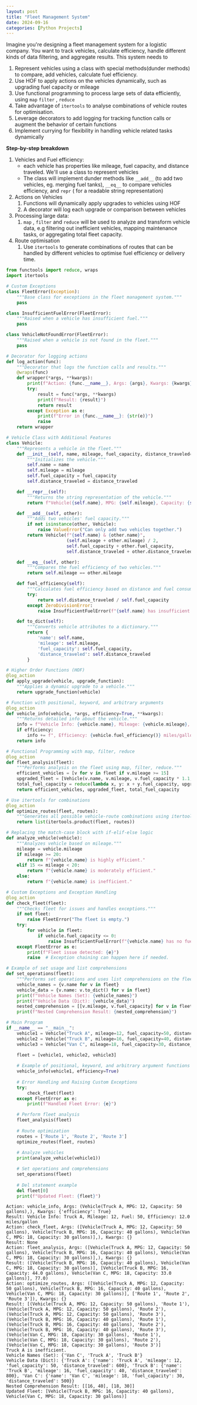 ```yaml
---
layout: post
title: "Fleet Management System"
date: 2024-09-16
categories: [Python Projects]
---
```


Imagine you're designing a fleet management system for a logistic company. You want to track vehicles, calculate efficiency, handle different kinds of data filtering, and aggregate results. This system needs to
1. Represent vehicles using a class with special methods(dunder methods) to compare, add vehicles, calculate fuel efficiency. 
2. Use HOF to apply actions on the vehicles dynamically, such as upgrading fuel capacity or mileage 
3. Use functional programming to process large sets of data efficiently, using  `map`  `filter` ,  `reduce` 
4. Take advantage of  `itertools`  to analyse combinations of vehicle routes for optimisation. 
5. Leverage decorators to add logging for tracking function calls or augment the behavior of certain functions
6. Implement currying for flexibility in handling vehicle related tasks dynamically 

**Step-by-step breakdown**
1. Vehicles and Fuel efficiency: 
   * each vehicle has properties like mileage, fuel capacity, and distance traveled. We'll use a class to represent vehicles  
   * The class will implement dunder methods like  `__add__` (to add two vehicles, eg. merging fuel tanks),  `__eq__`  to compare vehicles efficiency, and  `repr`  ( for a readable string representation)
2. Actions on Vehicles
   1. Functions will dynamically apply upgrades to vehicles using HOF
   2. A decorator will log each upgrade or comparison between vehicles 
3. Processing large data: 
   1.  `map` ,  `filter`  and  `reduce` will be used to analyze and transform vehicle data, e.g filtering out inefficient vehicles, mapping maintenance tasks, or aggregating total fleet capacity. 
4. Route optimisation 
   1. Use  `itertools` to generate combinations of routes that can be handled by different vehicles to optimise fuel efficiency or delivery time. 


```python
from functools import reduce, wraps
import itertools

# Custom Exceptions
class FleetError(Exception):
    """Base class for exceptions in the fleet management system."""
    pass

class InsufficientFuelError(FleetError):
    """Raised when a vehicle has insufficient fuel."""
    pass

class VehicleNotFoundError(FleetError):
    """Raised when a vehicle is not found in the fleet."""
    pass

# Decorator for logging actions
def log_action(func):
    """Decorator that logs the function calls and results."""
    @wraps(func)
    def wrapper(*args, **kwargs):
        print(f"Action: {func.__name__}, Args: {args}, Kwargs: {kwargs}")
        try:
            result = func(*args, **kwargs)
            print(f"Result: {result}")
            return result
        except Exception as e:
            print(f"Error in {func.__name__}: {str(e)}")
            raise
    return wrapper

# Vehicle Class with Additional Features
class Vehicle:
    """Represents a vehicle in the fleet."""
    def __init__(self, name, mileage, fuel_capacity, distance_traveled=0):
        """Initializes the vehicle."""
        self.name = name
        self.mileage = mileage
        self.fuel_capacity = fuel_capacity
        self.distance_traveled = distance_traveled

    def __repr__(self):
        """Returns the string representation of the vehicle."""
        return f"Vehicle({self.name}, MPG: {self.mileage}, Capacity: {self.fuel_capacity} gallons)"

    def __add__(self, other):
        """Adds two vehicles' fuel capacity."""
        if not isinstance(other, Vehicle):
            raise ValueError("Can only add two vehicles together.")
        return Vehicle(f"{self.name} & {other.name}",
                       (self.mileage + other.mileage) / 2,
                       self.fuel_capacity + other.fuel_capacity,
                       self.distance_traveled + other.distance_traveled)

    def __eq__(self, other):
        """Compares the fuel efficiency of two vehicles."""
        return self.mileage == other.mileage

    def fuel_efficiency(self):
        """Calculates fuel efficiency based on distance and fuel consumed."""
        try:
            return self.distance_traveled / self.fuel_capacity
        except ZeroDivisionError:
            raise InsufficientFuelError(f"{self.name} has insufficient fuel to calculate efficiency.")

    def to_dict(self):
        """Converts vehicle attributes to a dictionary."""
        return {
            'name': self.name,
            'mileage': self.mileage,
            'fuel_capacity': self.fuel_capacity,
            'distance_traveled': self.distance_traveled
        }

# Higher Order Functions (HOF)
@log_action
def apply_upgrade(vehicle, upgrade_function):
    """Applies a dynamic upgrade to a vehicle."""
    return upgrade_function(vehicle)

# Function with positional, keyword, and arbitrary arguments
@log_action
def vehicle_info(vehicle, *args, efficiency=True, **kwargs):
    """Returns detailed info about the vehicle."""
    info = f"Vehicle Info: {vehicle.name}, Mileage: {vehicle.mileage}, Fuel: {vehicle.fuel_capacity}"
    if efficiency:
        info += f", Efficiency: {vehicle.fuel_efficiency()} miles/gallon"
    return info

# Functional Programming with map, filter, reduce
@log_action
def fleet_analysis(fleet):
    """Performs analysis on the fleet using map, filter, reduce."""
    efficient_vehicles = [v for v in fleet if v.mileage >= 15]
    upgraded_fleet = [Vehicle(v.name, v.mileage, v.fuel_capacity * 1.1, v.distance_traveled) for v in efficient_vehicles]
    total_fuel_capacity = reduce(lambda x, y: x + y.fuel_capacity, upgraded_fleet, 0)
    return efficient_vehicles, upgraded_fleet, total_fuel_capacity

# Use itertools for combinations
@log_action
def optimize_routes(fleet, routes):
    """Generates all possible vehicle-route combinations using itertools."""
    return list(itertools.product(fleet, routes))

# Replacing the match-case block with if-elif-else logic
def analyze_vehicle(vehicle):
    """Analyzes vehicle based on mileage."""
    mileage = vehicle.mileage
    if mileage >= 20:
        return f"{vehicle.name} is highly efficient."
    elif 15 <= mileage < 20:
        return f"{vehicle.name} is moderately efficient."
    else:
        return f"{vehicle.name} is inefficient."

# Custom Exceptions and Exception Handling
@log_action
def check_fleet(fleet):
    """Checks fleet for issues and handles exceptions."""
    if not fleet:
        raise FleetError("The fleet is empty.")
    try:
        for vehicle in fleet:
            if vehicle.fuel_capacity <= 0:
                raise InsufficientFuelError(f"{vehicle.name} has no fuel.")
    except FleetError as e:
        print(f"Fleet issue detected: {e}")
        raise  # Exception chaining can happen here if needed.

# Example of set usage and list comprehensions
def set_operations(fleet):
    """Performs set operations and uses list comprehensions on the fleet."""
    vehicle_names = {v.name for v in fleet}
    vehicle_data = {v.name: v.to_dict() for v in fleet}
    print(f"Vehicle Names (Set): {vehicle_names}")
    print(f"Vehicle Data (Dict): {vehicle_data}")
    nested_comprehension = [[v.mileage, v.fuel_capacity] for v in fleet if v.mileage > 15]
    print(f"Nested Comprehension Result: {nested_comprehension}")

# Main Program
if __name__ == "__main__":
    vehicle1 = Vehicle("Truck A", mileage=12, fuel_capacity=50, distance_traveled=600)
    vehicle2 = Vehicle("Truck B", mileage=16, fuel_capacity=40, distance_traveled=800)
    vehicle3 = Vehicle("Van C", mileage=18, fuel_capacity=30, distance_traveled=500)

    fleet = [vehicle1, vehicle2, vehicle3]
    
    # Example of positional, keyword, and arbitrary argument functions
    vehicle_info(vehicle1, efficiency=True)
    
    # Error Handling and Raising Custom Exceptions
    try:
        check_fleet(fleet)
    except FleetError as e:
        print(f"Handled Fleet Error: {e}")

    # Perform fleet analysis
    fleet_analysis(fleet)
    
    # Route optimization
    routes = ['Route 1', 'Route 2', 'Route 3']
    optimize_routes(fleet, routes)
    
    # Analyze vehicles
    print(analyze_vehicle(vehicle1))

    # Set operations and comprehensions
    set_operations(fleet)
    
    # Del statement example
    del fleet[0]
    print(f"Updated Fleet: {fleet}")

```

    Action: vehicle_info, Args: (Vehicle(Truck A, MPG: 12, Capacity: 50 gallons),), Kwargs: {'efficiency': True}
    Result: Vehicle Info: Truck A, Mileage: 12, Fuel: 50, Efficiency: 12.0 miles/gallon
    Action: check_fleet, Args: ([Vehicle(Truck A, MPG: 12, Capacity: 50 gallons), Vehicle(Truck B, MPG: 16, Capacity: 40 gallons), Vehicle(Van C, MPG: 18, Capacity: 30 gallons)],), Kwargs: {}
    Result: None
    Action: fleet_analysis, Args: ([Vehicle(Truck A, MPG: 12, Capacity: 50 gallons), Vehicle(Truck B, MPG: 16, Capacity: 40 gallons), Vehicle(Van C, MPG: 18, Capacity: 30 gallons)],), Kwargs: {}
    Result: ([Vehicle(Truck B, MPG: 16, Capacity: 40 gallons), Vehicle(Van C, MPG: 18, Capacity: 30 gallons)], [Vehicle(Truck B, MPG: 16, Capacity: 44.0 gallons), Vehicle(Van C, MPG: 18, Capacity: 33.0 gallons)], 77.0)
    Action: optimize_routes, Args: ([Vehicle(Truck A, MPG: 12, Capacity: 50 gallons), Vehicle(Truck B, MPG: 16, Capacity: 40 gallons), Vehicle(Van C, MPG: 18, Capacity: 30 gallons)], ['Route 1', 'Route 2', 'Route 3']), Kwargs: {}
    Result: [(Vehicle(Truck A, MPG: 12, Capacity: 50 gallons), 'Route 1'), (Vehicle(Truck A, MPG: 12, Capacity: 50 gallons), 'Route 2'), (Vehicle(Truck A, MPG: 12, Capacity: 50 gallons), 'Route 3'), (Vehicle(Truck B, MPG: 16, Capacity: 40 gallons), 'Route 1'), (Vehicle(Truck B, MPG: 16, Capacity: 40 gallons), 'Route 2'), (Vehicle(Truck B, MPG: 16, Capacity: 40 gallons), 'Route 3'), (Vehicle(Van C, MPG: 18, Capacity: 30 gallons), 'Route 1'), (Vehicle(Van C, MPG: 18, Capacity: 30 gallons), 'Route 2'), (Vehicle(Van C, MPG: 18, Capacity: 30 gallons), 'Route 3')]
    Truck A is inefficient.
    Vehicle Names (Set): {'Van C', 'Truck A', 'Truck B'}
    Vehicle Data (Dict): {'Truck A': {'name': 'Truck A', 'mileage': 12, 'fuel_capacity': 50, 'distance_traveled': 600}, 'Truck B': {'name': 'Truck B', 'mileage': 16, 'fuel_capacity': 40, 'distance_traveled': 800}, 'Van C': {'name': 'Van C', 'mileage': 18, 'fuel_capacity': 30, 'distance_traveled': 500}}
    Nested Comprehension Result: [[16, 40], [18, 30]]
    Updated Fleet: [Vehicle(Truck B, MPG: 16, Capacity: 40 gallons), Vehicle(Van C, MPG: 18, Capacity: 30 gallons)]

